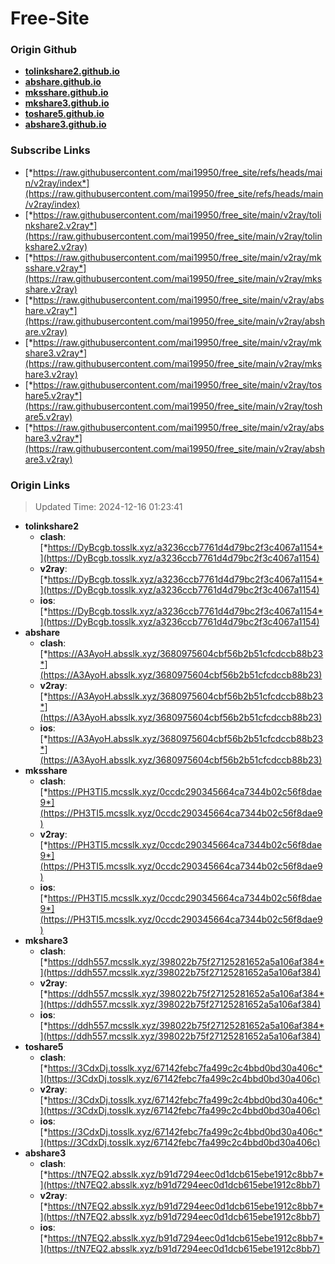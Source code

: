 # Free-Site

### Origin Github

- [**tolinkshare2.github.io**](https://github.com/tolinkshare2/tolinkshare2.github.io)
- [**abshare.github.io**](https://github.com/abshare/abshare.github.io)
- [**mksshare.github.io**](https://github.com/mksshare/mksshare.github.io)
- [**mkshare3.github.io**](https://github.com/mkshare3/mkshare3.github.io)
- [**toshare5.github.io**](https://github.com/toshare5/toshare5.github.io)
- [**abshare3.github.io**](https://github.com/abshare3/abshare3.github.io)

### Subscribe Links

- [*https://raw.githubusercontent.com/mai19950/free_site/refs/heads/main/v2ray/index*](https://raw.githubusercontent.com/mai19950/free_site/refs/heads/main/v2ray/index)
- [*https://raw.githubusercontent.com/mai19950/free_site/main/v2ray/tolinkshare2.v2ray*](https://raw.githubusercontent.com/mai19950/free_site/main/v2ray/tolinkshare2.v2ray)
- [*https://raw.githubusercontent.com/mai19950/free_site/main/v2ray/mksshare.v2ray*](https://raw.githubusercontent.com/mai19950/free_site/main/v2ray/mksshare.v2ray)
- [*https://raw.githubusercontent.com/mai19950/free_site/main/v2ray/abshare.v2ray*](https://raw.githubusercontent.com/mai19950/free_site/main/v2ray/abshare.v2ray)
- [*https://raw.githubusercontent.com/mai19950/free_site/main/v2ray/mkshare3.v2ray*](https://raw.githubusercontent.com/mai19950/free_site/main/v2ray/mkshare3.v2ray)
- [*https://raw.githubusercontent.com/mai19950/free_site/main/v2ray/toshare5.v2ray*](https://raw.githubusercontent.com/mai19950/free_site/main/v2ray/toshare5.v2ray)
- [*https://raw.githubusercontent.com/mai19950/free_site/main/v2ray/abshare3.v2ray*](https://raw.githubusercontent.com/mai19950/free_site/main/v2ray/abshare3.v2ray)

### Origin Links

> Updated Time: 2024-12-16 01:23:41

- **tolinkshare2**
  - **clash**: [*https://DyBcgb.tosslk.xyz/a3236ccb7761d4d79bc2f3c4067a1154*](https://DyBcgb.tosslk.xyz/a3236ccb7761d4d79bc2f3c4067a1154)
  - **v2ray**: [*https://DyBcgb.tosslk.xyz/a3236ccb7761d4d79bc2f3c4067a1154*](https://DyBcgb.tosslk.xyz/a3236ccb7761d4d79bc2f3c4067a1154)
  - **ios**: [*https://DyBcgb.tosslk.xyz/a3236ccb7761d4d79bc2f3c4067a1154*](https://DyBcgb.tosslk.xyz/a3236ccb7761d4d79bc2f3c4067a1154)
- **abshare**
  - **clash**: [*https://A3AyoH.absslk.xyz/3680975604cbf56b2b51cfcdccb88b23*](https://A3AyoH.absslk.xyz/3680975604cbf56b2b51cfcdccb88b23)
  - **v2ray**: [*https://A3AyoH.absslk.xyz/3680975604cbf56b2b51cfcdccb88b23*](https://A3AyoH.absslk.xyz/3680975604cbf56b2b51cfcdccb88b23)
  - **ios**: [*https://A3AyoH.absslk.xyz/3680975604cbf56b2b51cfcdccb88b23*](https://A3AyoH.absslk.xyz/3680975604cbf56b2b51cfcdccb88b23)
- **mksshare**
  - **clash**: [*https://PH3TI5.mcsslk.xyz/0ccdc290345664ca7344b02c56f8dae9*](https://PH3TI5.mcsslk.xyz/0ccdc290345664ca7344b02c56f8dae9)
  - **v2ray**: [*https://PH3TI5.mcsslk.xyz/0ccdc290345664ca7344b02c56f8dae9*](https://PH3TI5.mcsslk.xyz/0ccdc290345664ca7344b02c56f8dae9)
  - **ios**: [*https://PH3TI5.mcsslk.xyz/0ccdc290345664ca7344b02c56f8dae9*](https://PH3TI5.mcsslk.xyz/0ccdc290345664ca7344b02c56f8dae9)
- **mkshare3**
  - **clash**: [*https://ddh557.mcsslk.xyz/398022b75f27125281652a5a106af384*](https://ddh557.mcsslk.xyz/398022b75f27125281652a5a106af384)
  - **v2ray**: [*https://ddh557.mcsslk.xyz/398022b75f27125281652a5a106af384*](https://ddh557.mcsslk.xyz/398022b75f27125281652a5a106af384)
  - **ios**: [*https://ddh557.mcsslk.xyz/398022b75f27125281652a5a106af384*](https://ddh557.mcsslk.xyz/398022b75f27125281652a5a106af384)
- **toshare5**
  - **clash**: [*https://3CdxDj.tosslk.xyz/67142febc7fa499c2c4bbd0bd30a406c*](https://3CdxDj.tosslk.xyz/67142febc7fa499c2c4bbd0bd30a406c)
  - **v2ray**: [*https://3CdxDj.tosslk.xyz/67142febc7fa499c2c4bbd0bd30a406c*](https://3CdxDj.tosslk.xyz/67142febc7fa499c2c4bbd0bd30a406c)
  - **ios**: [*https://3CdxDj.tosslk.xyz/67142febc7fa499c2c4bbd0bd30a406c*](https://3CdxDj.tosslk.xyz/67142febc7fa499c2c4bbd0bd30a406c)
- **abshare3**
  - **clash**: [*https://tN7EQ2.absslk.xyz/b91d7294eec0d1dcb615ebe1912c8bb7*](https://tN7EQ2.absslk.xyz/b91d7294eec0d1dcb615ebe1912c8bb7)
  - **v2ray**: [*https://tN7EQ2.absslk.xyz/b91d7294eec0d1dcb615ebe1912c8bb7*](https://tN7EQ2.absslk.xyz/b91d7294eec0d1dcb615ebe1912c8bb7)
  - **ios**: [*https://tN7EQ2.absslk.xyz/b91d7294eec0d1dcb615ebe1912c8bb7*](https://tN7EQ2.absslk.xyz/b91d7294eec0d1dcb615ebe1912c8bb7)
